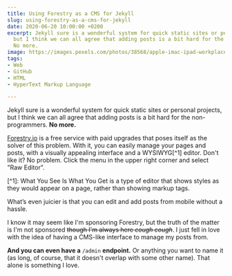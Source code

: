 ```yaml
---
title: Using Forestry as a CMS for Jekyll
slug: using-forestry-as-a-cms-for-jekyll
date: 2020-06-20 10:00:00 +0200
excerpt: Jekyll sure is a wonderful system for quick static sites or personal projects,
  but I think we can all agree that adding posts is a bit hard for the non-programmers.
  No more.
image: https://images.pexels.com/photos/38568/apple-imac-ipad-workplace-38568.jpeg?auto=compress&cs=tinysrgb&dpr=2&h=650&w=940
tags:
- Web
- GitHub
- HTML
- HyperText Markup Language

---
```

Jekyll sure is a wonderful system for quick static sites or personal projects, but I think we can all agree that adding posts is a bit hard for the non-programmers. **No more.**

[Forestry.io](https://forestry.io) is a free service with paid upgrades that poses itself as the solver of this problem. With it, you can easily manage your pages and posts, with a visually appealing interface and a WYSIWYG\[^1\] editor. Don't like it? No problem. Click the menu in the upper right corner and select "Raw Editor".

\[^1\]: What You See Is What You Get is a type of editor that shows styles as they would appear on a page, rather than showing markup tags.

What’s even juicier is that you can edit and add posts from mobile without a hassle.

I know it may seem like I'm sponsoring Forestry, but the truth of the matter is I'm not sponsored ~~though I'm always here _cough cough_~~. I just fell in love with the idea of having a CMS-like interface to manage my posts from.

**And you can even have a** `/admin` **endpoint.** Or anything you want to name it (as long, of course, that it doesn't overlap with some other name). That alone is something I love.